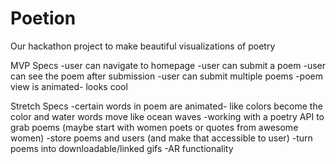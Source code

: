 # Poetion
Our hackathon project to make beautiful visualizations of poetry

MVP Specs
-user can navigate to homepage
-user can submit a poem
-user can see the poem after submission
-user can submit multiple poems
-poem view is animated- looks cool


Stretch Specs
-certain words in poem are animated- like colors become the color and water words move like ocean waves
-working with a poetry API to grab poems (maybe start with women poets or quotes from awesome women)
-store poems and users (and make that accessible to user)
-turn poems into downloadable/linked gifs
-AR functionality
